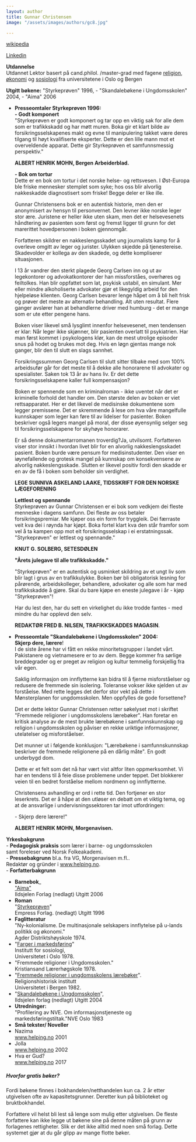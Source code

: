 ```yaml
---
layout: author
title: Gunnar Christensen
image: "/assets/images/authors/gc8.jpg"

---
```

[wikipedia](https://no.wikipedia.org/wiki/Gunnar_Christensen_%28forfatter%29)

[Linkedin](https://www.linkedin.com/in/gunnar-christensen-ba257b190/?midToken=AQFdzOWMeaVi0g&trk=eml-email_accept_invite_single_01-header-35-profile&trkEmail=eml-email_accept_invite_single_01-header-35-profile-null-cgu7ze%7Ejyun9joy%7Ec9-null-neptune%2Fprofile%7Evanity%2Eview " linkedin")

**Utdannelse**  
Utdannet Lektor basert på cand.philol. /master-grad med fagene [religion](http://www.helping.no/religioner.htm), [økonomi](http://www.helping.no/okonomi.htm) og [sosiologi](http://www.helping.no/farger.htm) fra universitetene i Oslo og Bergen

**Utgitt bøkene:** "Styrkeprøven" 1996, - "Skandalebøkene i Ungdomsskolen" 2004, - "Aima" 2006

* **Presseomtaler Styrkeprøven 1996:**  
  **- Godt komponert**  
  "Styrkeprøven er godt komponert og tar opp en viktig sak for alle dem som er trafikkskadd og har møtt muren. Boka gir et klart bilde av forsikringsselskapenes makt og evne til manipulering takket være deres tilgang til høyt kvalifiserte eksperter. Dette er den lille mann mot et overveldende apparat. Dette gir Styrkeprøven et samfunnsmessig perspektiv."

  **ALBERT HENRIK MOHN, Bergen Arbeiderblad.**

  **- Bok om tortur**  
  Dette er en bok om tortur i det norske helse- og rettsvesen. I Øst-Europa ble friske mennesker stemplet som syke; hos oss blir alvorlig nakkeskadde diagnostisert som friske! Begge deler er like ille.

  Gunnar Christensens bok er en autentisk historie, men den er anonymisert av hensyn til personvernet. Den levner ikke norske leger stor ære. Juristene er heller ikke uten skam, men det er helsevesenets håndtering av pasienten som først og fremst ligger til grunn for det marerittet hovedpersonen i boken gjennomgår.

  Forfatteren skildrer en nakkeslengsskadet ung journalists kamp for å overleve omgitt av leger og jurister. Ulykken skjedde på tjenestereise. Skadevolder er kollega av den skadede, og dette kompliserer situasjonen.

  I 13 år vandrer den sterkt plagede Georg Carlsen inn og ut av legekontorer og advokatkontorer der han missforståes, overhøres og feiltolkes. Han blir oppfattet som lat, psykisk ustabil, en simulant. Mer eller mindre alkoholiserte advokater gjør et likegyldig arbeid for den hjelpeløse klienten. Georg Carlsen bevarer lenge håpet om å bli helt frisk og prøver det meste av alternativ behandling. Alt uten resultat. Flere ganger avslører han at behandlerne driver med humburg - det er mange som er ute etter pengene hans.

  Boken viser likevel små lysglimt innenfor helsevesenet, men tendensen er klar: Når leger ikke skjønner, blir pasienten overlatt til psykiatrien. Har man først kommet i psykologens klør, kan de mest utrolige episoder snus på hodet og brukes mot deg. Hvis en løgn gjentas mange nok ganger, blir den til slutt en slags sannhet.

  Forsikringssummen Georg Carlsen til slutt sitter tilbake med som 100% arbeidsufør går for det meste til å dekke alle honorarene til advokater og spesialister. Saken tok 13 år av hans liv. Er det dette forsikringsselskapene kaller full kompensasjon?

  Boken er spennende som en kriminalroman - ikke uventet når det er kriminelle forhold det handler om. Den største delen av boken er viet rettsapparatet. Her er det likevel de medisinske dokumentene som legger premissene. Det er skremmende å lese om hva våre mangelfulle kunnskaper som leger kan føre til av lidelser for pasienter. Boken beskriver også legers mangel på moral, der disse øyensynlig selger seg til forsikringsselskapene for skyhøye honorarer.

  Er så denne dokumentarromanen troverdig?Ja, utvilsomt. Forfatteren viser stor innsikt i hvordan livet blir for en alvorlig nakkeslengsskadet pasient. Boken burde være pensum for medisinstudenter. Den viser en iøynefallende og grotesk mangel på kunnskap om konsekvensene av alvorlig nakkeslengsskade. Slutten er likevel positiv fordi den skadde er en av de få i boken som beholder sin verdighet.

  **LEGE SUNNIVA ASKELAND LAAKE, TIDSSKRIFT FOR DEN NORSKE LÆGEFORENING**

  **Lettlest og spennande**  
  Styrkeprøven av Gunnar Christensen er ei bok som vedkjem dei fleste menneske i dagens samfunn. Dei fleste av oss betaler forsikringspremiar. Me kjøper oss ein form for tryggleik. Dei færraste veit kva dei i røynda har kjøpt. Boka fortel klart kva den står framfor som vel å ta kampen opp mot eit forsikringsselskap i ei erstatningssak. "Styrkeprøven" er lettlest og spennande."

  **KNUT G. SOLBERG, SETESDØLEN**

  **"Årets julegave til alle trafikkskadde."**

  "Styrkeprøven" er en autentisk og usminket skildring av et ungt liv som blir lagt i grus av en trafikkulykke. Boken bør bli obligatorisk lesning for pårørende, arbeidskolleger, behandlere, advokater og alle som har med trafikkskadde å gjøre. Skal du bare kjøpe en eneste julegave i år - kjøp "Styrkeprøven"!

  Har du lest den, har du sett en virkelighet du ikke trodde fantes - med mindre du har opplevd den selv.

  **REDAKTØR FRED B. NILSEN, TRAFIKKSKADDES MAGASIN**.
* **Presseomtale "Skandalebøkene i Ungdomsskolen" 2004:  
  Skjerp dere, lærere**!  
  I de siste årene har vi fått en rekke minoritetsgrupper i landet vårt. Pakistanere og vietnamesere er to av dem. Begge kommer fra sørlige breddegrader og er preget av religion og kultur temmelig forskjellig fra vår egen.

  Saklig informasjon om innflytterne kan bidra til å fjerne misforståelser og redusere de fremmede sin isolering. Toleranse vokser ikke sjelden ut av forståelse. Med rette legges det derfor stor vekt på dette i Mønsterplanen for ungdomsskolen. Men oppfylles de gode forsettene?

  Det er dette lektor Gunnar Christensen retter søkelyset mot i skriftet "Fremmede religioner i ungdomsskolens lærebøker". Han foretar en kritisk analyse av de mest brukte lærebøkene i samfunnskunnskap og religion i ungdomsskolen og påviser en rekke uriktige informasjoner, utelatelser og misforståelser.

  Det munner ut i følgende konklusjon: "Lærebøkene i samfunnskunnskap beskriver de fremmede religionene på en dårlig måte". En godt underbygd dom.

  Dette er et felt som det nå har vært vist altfor liten oppmerksomhet. Vi har en tendens til å feie disse problemene under teppet. Det blokkerer veien til en bedret forståelse mellom nordmenn og innflytterne.

  Christensens avhandling er ord i rette tid. Den fortjener en stor leserkrets. Det er å håpe at den utløser en debatt om et viktig tema, og at de ansvarlige i undervisningssektoren tar imot utfordringen:

  \- Skjerp dere lærere!"

  **ALBERT HENRIK MOHN, Morgenavisen.**

**Yrkesbakgrunn**  
\- **Pedagogisk praksis** som lærer i barne- og ungdomsskolen  
samt foreleser ved Norsk Folkeakademi.  
\- **Pressebakgrunn** bl.a. fra VG, Morgenavisen m.fl..  
Redaktør og gründer i www.helping.no.  
\- **Forfatterbakgrunn**

* **Barnebok**_  
  ["Aima"](http://www.helping.no/aima.htm)  
  Ildsjelen Forlag (nedlagt) Utgitt 2006
* **Roman**  
  "[Styrkeprøven](http://www.helping.no/presse.htm)"  
  Empress Forlag. (nedlagt) Utgitt 1996
* **Faglitteratur**  
  "Ny-kolonialisme. De multinasjonale selskapers innflytelse på u-lands politikk og økonomi."  
  Agder Distriktshøyskole 1974.
* "[Farger i markedsføring](http://www.helping.no/farger.htm)"  
  Institutt for sosiologi,  
  Universitetet i Oslo 1978.
* "Fremmede religioner i Ungdomsskolen."  
  Kristiansand Lærerhøgskole 1978.
* "[Fremmede religioner i ungdomsskolens lærebøker](http://www.helping.no/religioner2.htm)".  
  Religionshistorisk institutt  
  Universitetet i Bergen 1982.
* "[Skandalebøkene i Ungdomsskolen](http://www.helping.no/skandalebokene.htm)",  
  Ildsjelen forlag (nedlagt) Utgitt 2004
* **Utredninger:**  
  "Profilering av NVE. Om informasjonstjeneste og markedsføringstiltak."NVE Oslo 1983
* **Små tekster/ Noveller**
* Nazima  
  www.helping.no 2001
* Jolla  
  www.helping.no 2002
* Hva er Gud?[  
  ](http://www.helping.no/gud.html) www.helping.no 2017

##### **Hvorfor gratis bøker?**

Fordi bøkene finnes i bokhandelen/netthandelen kun ca. 2 år etter utgivelsen ofte av kapasitetsgrunner. Deretter kun på biblioteket og bruktbokhandel.

Forfattere vil helst bli lest så lenge som mulig etter utgivelsen. De fleste forfattere kan ikke legge ut bøkene sine på denne måten på grunn av forlagenes rettigheter. Slik er det ikke alltid med noen små forlag. Dette systemet gjør at du går glipp av mange flotte bøker.